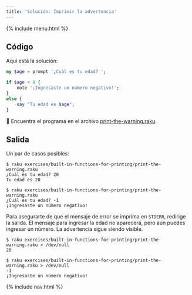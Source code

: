 ```yaml
---
title: 'Solución: Imprimir la advertencia'
---
```


{% include menu.html %}

## Código

Aquí está la solución:

```raku
my $age = prompt '¿Cuál es tu edad? ';

if $age < 0 {
    note '¡Ingresaste un número negativo!';
}
else {
    say "Tu edad es $age";
}
```

🦋 Encuentra el programa en el archivo [print-the-warning.raku](https://github.com/ash/raku-course/blob/master/exercises/built-in-functions-for-printing/print-the-warning.raku).

## Salida

Un par de casos posibles:

```console
$ raku exercises/built-in-functions-for-printing/print-the-warning.raku 
¿Cuál es tu edad? 20
Tu edad es 20

$ raku exercises/built-in-functions-for-printing/print-the-warning.raku 
¿Cuál es tu edad? -1
¡Ingresaste un número negativo!
```

Para asegurarte de que el mensaje de error se imprima en `STDERR`, redirige la salida. El mensaje para ingresar la edad no aparecerá, pero aún puedes ingresar un número. La advertencia sigue siendo visible.

```console
$ raku exercises/built-in-functions-for-printing/print-the-warning.raku > /dev/null
20

$ raku exercises/built-in-functions-for-printing/print-the-warning.raku > /dev/null 
-1
¡Ingresaste un número negativo!
```

{% include nav.html %}